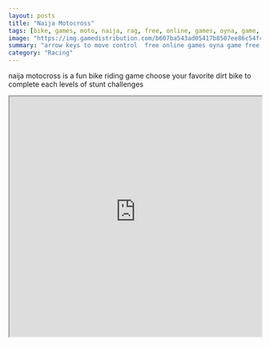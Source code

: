 ```yaml
---
layout: posts
title: "Naija Motocross"
tags: [bike, games, moto, naija, rag, free, online, games, oyna, game, free, games, play, play, games]
image: "https://img.gamedistribution.com/b607ba543ad05417b8507ee86c54fcb7.jpg"
summary: "arrow keys to move control  free online games oyna game free games play play games"
category: "Racing"
---
```


naija motocross is a fun bike riding game choose your favorite dirt bike to complete each levels of stunt challenges

<iframe width="100%" height="480px;" src="https://flash.gamedistribution.com?game=b607ba543ad05417b8507ee86c54fcb7"></iframe>
